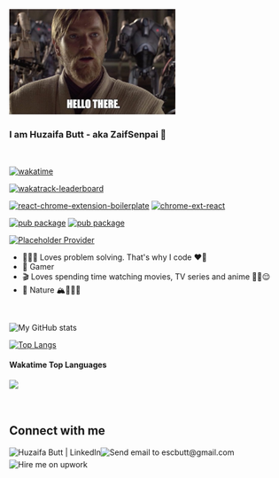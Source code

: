 <img src="/hellothere.jpeg" width="300"/>

### I am Huzaifa Butt - aka ZaifSenpai 👋

<img
  src="https://placeholder-provider.onrender.com?w=1&h=1&color=%23FFD602&show_error=true"
  width="100%"
  height="2px"
/>

[![wakatime](https://wakatime.com/badge/user/b52e42fd-90b4-43d2-ab06-a8c0cd031b36.svg)][badge_wakatime]

[![wakatrack-leaderboard](https://img.shields.io/badge/Chromium-wakatrack--leaderboard-8A2BE2?logo=googlechrome&logoColor=ffffff)][badge_wakatrack]

[![react-chrome-extension-boilerplate](https://img.shields.io/badge/Chromium-react--chrome--extension--boilerplate-8A2BE2?logo=googlechrome&logoColor=ffffff)][badge_react_ext_boilerplate]
[![chrome-ext-react](https://img.shields.io/badge/npm-chrome--ext--react-7A1BD2?logo=npm)][badge_react_ext_boilerplate_npm]

[![pub package](https://img.shields.io/pub/v/dice_bear?label=dice_bear%20%7C%20pub&logo=flutter&color=02569B)][badge_dice_bear]
[![pub package](https://img.shields.io/pub/v/randomizer_null_safe?label=randomizer_null_safe%20%7C%20pub&logo=flutter&color=02569B)][badge_randomizer_null_safe]

[![Placeholder Provider](https://img.shields.io/badge/Rails-Placeholder_Provider-%23CC342D.svg?style=flat&logo=ruby-on-rails&logoColor=white)][badge_placeholder_provider]

- 🧑🏻‍💻 Loves problem solving. That's why I code ❤️‍🔥
- 👾 Gamer
- 🎬 Loves spending time watching movies, TV series and anime ✌🏻😌
- 🌳 Nature 🏔️🚶🏻‍♂️

<img
  src="https://placeholder-provider.onrender.com?w=1&h=1&color=%23FFD602&show_error=true"
  width="100%"
  height="2px"
/>

![My GitHub stats](https://github-readme-stats.vercel.app/api?username=zaifsenpai&count_private=true&show_icons=true&theme=dark)

[![Top Langs](https://github-readme-stats.vercel.app/api/top-langs/?username=zaifsenpai&theme=dark&langs_count=10&hide_title=true&layout=compact)][img_github_readme_stats]

#### Wakatime Top Languages

[<img src="https://wakatime.com/share/@ZaifSenpai/bb973ed8-0387-4178-931e-299ad5a19fb0.png" />][wakatime]

<img
  src="https://placeholder-provider.onrender.com?w=1&h=1&color=%23FFD602&show_error=true"
  width="100%"
  height="2px"
/>

## Connect with me
[<img align="left" alt="Huzaifa Butt | LinkedIn" height="22px" src="https://i.imgur.com/OQUXwNp.jpeg"/>][linkedin]
[<img align="left" alt="Send email to escbutt@gmail.com" height="22px" src="https://i.imgur.com/20rBedd.jpeg"/>][gmail]
[<img align="left" alt="Hire me on upwork" height="22px" src="https://i.imgur.com/GlhayMD.jpg"/>][upwork]

[//]: # ( Links )

[badge_wakatime]: https://wakatime.com/@b52e42fd-90b4-43d2-ab06-a8c0cd031b36
[badge_wakatrack]: https://github.com/ZaifSenpai/wakatrack-leaderboard
[badge_react_ext_boilerplate]: https://github.com/ZaifSenpai/react-chrome-extension-boilerplate
[badge_react_ext_boilerplate_npm]: https://www.npmjs.com/package/chrome-ext-react
[badge_dice_bear]: https://pub.dev/packages/dice_bear
[badge_randomizer_null_safe]: https://pub.dev/packages/randomizer_null_safe
[badge_placeholder_provider]: https://github.com/ZaifSenpai/placeholder-provider
[img_github_readme_stats]: https://github.com/anuraghazra/github-readme-stats
[linkedin]: https://linkedin.com/in/zaif
[gmail]: mailto:escbutt@gmail.com
[wakatime]: https://wakatime.com/@ZaifSenpai
[upwork]: https://www.upwork.com/freelancers/zaif
